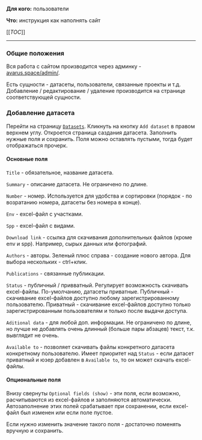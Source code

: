 **Для кого:** пользователи

**Что:** инструкция как наполнять сайт

[[_TOC_]]

---

### Общие положения

Вся работа с сайтом производится через админку - [avarus.space/admin/](https://avarus.space/admin/).

Есть сущности - датасеты, пользователи, связанные проекты и т.д.
Добавление / редактирование / удаление производится на странице соответствующей сущности.

### Добавление датасета

Перейти на страницу [`Datasets`](https://avarus.space/admin/datasets/dataset/).
Кликнуть на кнопку `Add dataset` в правом верхнем углу.
Откроется страница саздания датасета.
Заполнить нужные поля и сохранить.
Поля можно оставлять пустыми, тогда будет отображаться прочерк.

#### Основные поля

`Title` - обязательное, название датасета.

`Summary` - описание датасета. Не ограничено по длине.

`Number` - номер. Используется для удобства и сортировки (порядок - по возратанию номера, датасеты без номера в конце).

`Env` - excel-файл с участками.

`Spp` - excel-файл с видами.

`Download link` - ссылка для скачивания дополнительных файлов (кроме env и spp).
Например, сырых данных или фотографий.

`Authors` - авторы.
Зеленый плюс справа - создание нового автора.
Для выбора нескольких - ctrl+клик.

`Publications` - связанные публикации.

`Status` - публичный / привватный.
Регулирует возможность скачивать excel-файлы.
По-умолчанию, датасеты приватные.
Публичный - скачивание excel-файлов доступно любому зарегистрированному пользователю.
Приватный - скачивание excel-файлов доступно только зарегистрированным пользователям и только после выдачи доступа.

`Aditional data` - для любой доп. информации. Не ограничено по длине, но лучше не добавлять очень длинный (больше пары абзацев) текст, т.к. вывглядит не очень.

`Available to` - позволяет скачивать файлы конкретного датасета конкретному пользователю.
Имеет приоритет над `Status` - если датасет приватный и юзер добавлен в `Available to`, то он может скачать excel-файлы.

#### Опциональные поля

Внизу свернуты `Optional fields (show)` - эти поля, если возможно, расчитываются из excel-файлов и заполняются автоматически.
Автозаполнение этих полей срабатывает при сохранении, если excel-файл был изменен или если поле пустое.

Если нужно изменить значение такого поля - достаточно поменять вручную и сохранить.
